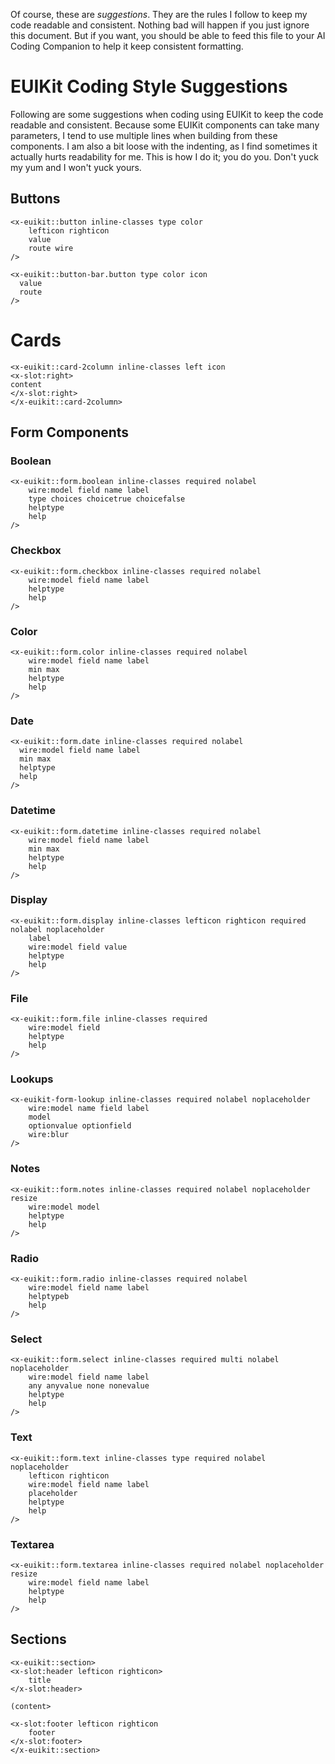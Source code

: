 Of course, these are _suggestions_. They are the rules I follow to keep my code
readable and consistent. Nothing bad will happen if you just ignore this
document. But if you want, you should be able to feed this file to your AI
Coding Companion to help it keep consistent formatting.

# EUIKit Coding Style Suggestions

Following are some suggestions when coding using EUIKit to keep the code
readable and consistent. Because some EUIKit components can take many
parameters, I tend to use multiple lines when building from these components. I
am also a bit loose with the indenting, as I find sometimes it actually hurts
readability for me. This is how I do it; you do you. Don't yuck my yum and I
won't yuck yours.


## Buttons

```language-php
<x-euikit::button inline-classes type color
    lefticon righticon
    value
    route wire
/>
```

```language-php
<x-euikit::button-bar.button type color icon
  value
  route
/>
```

# Cards

```language-php
<x-euikit::card-2column inline-classes left icon
<x-slot:right>
content
</x-slot:right>
</x-euikit::card-2column>
```

## Form Components

### Boolean

```language-php
<x-euikit::form.boolean inline-classes required nolabel
    wire:model field name label
    type choices choicetrue choicefalse
    helptype
    help
/>
```

### Checkbox

```language-php
<x-euikit::form.checkbox inline-classes required nolabel
    wire:model field name label
    helptype
    help
/>
```

### Color

```language-php
<x-euikit::form.color inline-classes required nolabel
    wire:model field name label
    min max
    helptype
    help
/>
```

### Date

```language-php
<x-euikit::form.date inline-classes required nolabel
  wire:model field name label
  min max
  helptype
  help
/>
```

### Datetime

```language-php
<x-euikit::form.datetime inline-classes required nolabel
    wire:model field name label
    min max
    helptype
    help
/>
```

### Display

```language-php
<x-euikit::form.display inline-classes lefticon righticon required nolabel noplaceholder
    label
    wire:model field value 
    helptype
    help
/>
```

### File

```language-php
<x-euikit::form.file inline-classes required
    wire:model field
    helptype
    help
/>
```

### Lookups

```language-php
<x-euikit-form-lookup inline-classes required nolabel noplaceholder
    wire:model name field label
    model
    optionvalue optionfield
    wire:blur
/>
```

### Notes

```language-php
<x-euikit::form.notes inline-classes required nolabel noplaceholder resize
    wire:model model
    helptype
    help
/>
```

### Radio

```language-php
<x-euikit::form.radio inline-classes required nolabel
    wire:model field name label
    helptypeb
    help
/>
```

### Select

```language-php
<x-euikit::form.select inline-classes required multi nolabel noplaceholder
    wire:model field name label
    any anyvalue none nonevalue
    helptype
    help
/>
```

### Text

```language-php
<x-euikit::form.text inline-classes type required nolabel noplaceholder
    lefticon righticon
    wire:model field name label
    placeholder
    helptype
    help
/>
```

### Textarea

```language-php
<x-euikit::form.textarea inline-classes required nolabel noplaceholder resize
    wire:model field name label
    helptype
    help
/>
```

## Sections

```language-php
<x-euikit::section>
<x-slot:header lefticon righticon>
    title
</x-slot:header>

(content>

<x-slot:footer lefticon righticon
    footer
</x-slot:footer>
</x-euikit::section>
```
